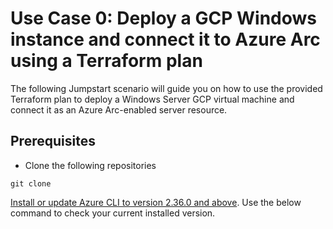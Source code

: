 # Use Case 0: Deploy a GCP Windows instance and connect it to Azure Arc using a Terraform plan
The following Jumpstart scenario will guide you on how to use the provided Terraform plan to deploy a Windows Server GCP virtual machine and connect it as an Azure Arc-enabled server resource.

## Prerequisites
- Clone the following repositories
```
git clone 
```
[Install or update Azure CLI to version 2.36.0 and above](https://docs.microsoft.com/en-us/cli/azure/install-azure-cli?view=azure-cli-latest). Use the below command to check your current installed version.